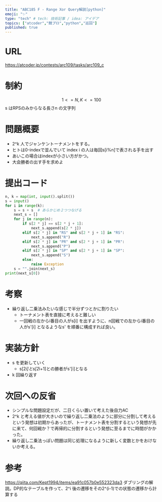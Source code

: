 ```yaml
---
title: "ABC185 F - Range Xor Query解説[python]"
emoji: "✨"
type: "tech" # tech: 技術記事 / idea: アイデア
topics: ["atcoder","競プロ","python","巡回"]
published: true
---
```


# URL
https://atcoder.jp/contests/arc109/tasks/arc109_c
# 制約
$$ 1<= N,K<= 100 $$
s はRPSのみからなる長さn の文字列

# 問題概要
- 2^k 人でジャンケントーナメントをする。
- ヒトは0-indexで並んでいて index i の人は毎回s[i%n]で表される手を出す
- あいこの場合はindexが小さい方がかつ。
- 大会勝者の出す手を求めよ

# 提出コード
```python
n, k = map(int, input().split())
s = input()
for i in range(k):
    s = s + s  # あらかじめ２つつなげる
    next_s = []
    for j in range(n):
        if s[2 * j] == s[2 * j + 1]:
            next_s.append(s[2 * j])
        elif s[2 * j] in "RS" and s[2 * j + 1] in "RS":
            next_s.append("R")
        elif s[2 * j] in "PR" and s[2 * j + 1] in "PR":
            next_s.append("P")
        elif s[2 * j] in "SP" and s[2 * j + 1] in "SP":
            next_s.append("S")
        else:
            raise Exception
    s = "".join(next_s)
print(next_s[0])

```

# 考察
- 繰り返し二乗法みたいな感じで半分ずつとかに割りたい
  - トーナメント表を直接に考えると難しい
  - 一回戦の左からi番目の人がs[i] を出すように、n回戦での左からi番目の人がs'[i] となるようなs' を順番に構成すれば良い。

# 実装方針
- s を更新していく
  - s[2*i]とs[2*i+1]との勝者がs'[i]となる
- k 回繰り返す

# 次回への反省
- シンプルな問題設定だが、二日くらい置いて考えた後自力AC
- 2^k と考える値が大きいので繰り返し二乗法のように部分に分割して考えるという発想は初期からあったが、トーナメント表を分割するという発想が先に来て、何回戦か？で再帰的に分割するという発想に至るまでに時間がかかった。
- 繰り返し二乗法っぽい問題は同じ処理になるように新しく変数とかをおけないか考える。

# 参考
https://qiita.com/Kept1994/items/ea91c057b0e552323da3 ダブリングの解説。DP的なテーブルを作って、2^i 後の遷移をその2^(i-1)での状態の遷移から計算する
